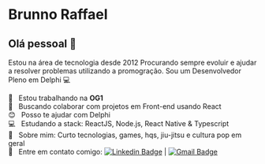 # Brunno Raffael

## Olá pessoal 👋
Estou na área de tecnologia desde 2012
Procurando sempre evoluir e ajudar a resolver problemas utilizando a promogração.
Sou um Desenvolvedor Pleno em Delphi :computer:

 :rocket:  &nbsp; Estou trabalhando na **OG1**
 <br/> :purple_heart: &nbsp; Buscando colaborar com projetos em Front-end usando React
 <br/> :blush: &nbsp; Posso te ajudar com Delphi 
 <br/> :computer: &nbsp; Estudando a stack: ReactJS, Node.js, React Native & Typescript
 <br/> 💬  &nbsp; Sobre mim: Curto tecnologias, games, hqs, jiu-jitsu e cultura pop em geral
 <br/> :email: &nbsp; Entre em contato comigo: [![Linkedin Badge](https://img.shields.io/badge/-BrunnoRaffael-blue?style=flat-square&logo=Linkedin&logoColor=white&link=https://www.linkedin.com/in/brunno-raffael-53ba2ba9/)](https://www.linkedin.com/in/brunno-raffael-53ba2ba9/) 
| 
[![Gmail Badge](https://img.shields.io/badge/-brunno.lemos0gmail.com-c14438?style=flat-square&logo=Gmail&logoColor=white&link=mailto:brunno.lemos@gmail.com)](mailto:brunno.lemos0@gmail.com)
